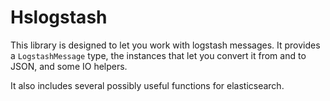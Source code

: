 Hslogstash
==========

This library is designed to let you work with logstash messages. It provides a `LogstashMessage` type, the instances that let you convert it from and to JSON, and some IO helpers.

It also includes several possibly useful functions for elasticsearch.

